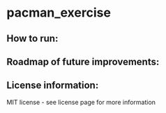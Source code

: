 # pacman_exercise

<h2>How to run:</h2> 

<h2>Roadmap of future improvements:</h2>

<h2>License information:</h2>
MIT license - see license page for more information
